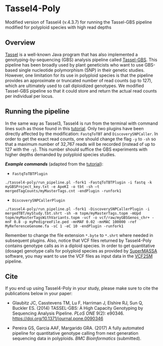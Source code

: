 # Tassel4-Poly
Modified version of Tassel4 (v.4.3.7) for running the Tassel-GBS pipeline modified for polyploid species with high read depths

## Overview

[Tassel](https://academic.oup.com/bioinformatics/article-lookup/doi/10.1093/bioinformatics/btm308) is a well-known Java program that has also implemented a genotyping-by-sequencing (GBS) analysis pipeline called [Tassel-GBS](http://journals.plos.org/plosone/article?id=10.1371/journal.pone.0090346). This pipeline has been broadly used by plant geneticists who want to use GBS-based single nucleotide polymorphism (SNP) in their genetic studies. However, one limitation for its use in polyploid species is that the pipeline provides an approximate or truncated number of read counts (up to 127), which are ultimately used to call diploidized genotypes. We modified Tassel-GBS pipeline so that it could store and return the actual read counts per individual per locus. 

## Running the pipeline

In the same way as Tassel3, Tassel4 is run from the terminal with command lines such as those found in this [tutorial](https://bytebucket.org/tasseladmin/tassel-5-source/wiki/docs/TasselPipelineGBS.pdf). Only two plugins have been directly affected by the modification: `FastqToTBT` and `DiscoverySNPCaller`. In order to get the exact read counts, one should change the flag `-y` to `-sh` so that a maximum number of 32,767 reads will be recorded (instead of up to 127 with the `-y`). This number should suffice the GBS experiments with higher depths demanded by polyploid species studies. 

**_Example commands_** (adapted from the [tutorial](https://bytebucket.org/tasseladmin/tassel-5-source/wiki/docs/TasselPipelineGBS.pdf)):

- `FastqToTBTPlugin`
```
./tassel4-poly/run_pipeline.pl -fork1 -FastqToTBTPlugin -i fastq -k myGBSProject_key.txt -e ApeKI -o tbt -sh –t mergedTagCounts/myMasterTags.cnt -endPlugin -runfork1
```
- `DiscoverySNPCallerPlugin`
```
./tassel4-poly/run_pipeline.pl -fork1 -DiscoverySNPCallerPlugin -i mergedTBT/myStudy.tbt.shrt -sh -m topm/myMasterTags.topm -mUpd topm/myMasterTagsWithVariants.topm -vcf -o vcf/raw/myGBSGenos_chr+ -mnF 0.8 -p myPedigreeFile.ped -mnMAF 0.02 -mnMAC 100000 -ref MyReferenceGenome.fa -sC 1 -eC 10 -endPlugin -runfork1
```

Remember to change the file extension `*.byte` to `*.shrt` where needed in subsequent plugins. Also, notice that VCF files returned by Tassel4-Poly contains genotype calls as in a diploid species. In order to get quantitative (dosage) genotype calls for polyploid species as provided by [SuperMASSA](http://journals.plos.org/plosone/article?id=10.1371/journal.pone.0030906) software, you may want to use the VCF files as input data in the [VCF2SM](https://github.com/guilherme-pereira/vcf2sm) pipeline.

## Cite

If you end up using Tassel4-Poly in your study, please make sure to cite the publications below in your paper: 

- Glaubitz JC, Casstevens TM, Lu F, Harriman J, Elshire RJ, Sun Q, Buckler ES. (2014) TASSEL-GBS: A High Capacity Genotyping by Sequencing Analysis Pipeline. *PLoS ONE* 9(2): e90346. https://doi.org/10.1371/journal.pone.0090346

- Pereira GS, Garcia AAF, Margarido GRA. (2017) A fully automated pipeline for quantitative genotype calling from next generation sequencing data in polyploids. *BMC Bioinformatics* (submitted).

